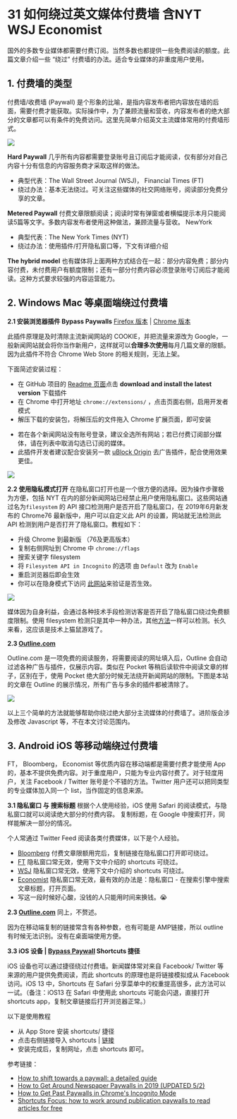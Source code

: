 # 31 如何绕过英文媒体付费墙 含NYT WSJ Economist

国外的多数专业媒体都需要付费订阅。当然多数也都提供一些免费阅读的额度。此篇文章介绍一些 “绕过” 付费墙的办法。适合专业媒体的非重度用户使用。

## 1. 付费墙的类型
付费墙/收费墙 (Paywall) 是个形象的比喻，是指内容发布者把内容放在墙的后面，需要付费才能获取。实际操作中，为了兼顾流量和营收，内容发布者的绝大部分的文章都可以有条件的免费访问。这里先简单介绍英文主流媒体常用的付费墙形式。

![](https://cdn.shuziyimin.org/blog-42-01-1565882332.png)

**Hard Paywall**
几乎所有内容都需要登录账号且订阅后才能阅读，仅有部分对自己内容十分有信息的内容服务商才采取这样的做法。
- 典型代表：The Wall Street Journal (WSJ)， Financial Times (FT)
- 绕过办法：基本无法绕过。可关注这些媒体的社交网络账号，阅读部分免费分享的文章。

**Metered Paywall**
付费文章限额阅读；阅读时常有弹窗或者横幅提示本月只能阅读5篇等文字。多数内容发布者使用这种做法，兼顾流量与营收。
NewYork
- 典型代表：The New York Times (NYT)
- 绕过办法：使用插件/打开隐私窗口等，下文有详细介绍

**The hybrid model**
也有媒体将上面两种方式结合在一起：部分内容免费；部分内容付费，未付费用户有额度限制；还有一部分付费内容必须登录账号订阅后才能阅读。这种方式要求较强的内容运营能力。


## 2. Windows Mac 等桌面端绕过付费墙
**2.1 安装浏览器插件 Bypass Paywalls**
[Firefox 版本](https://github.com/iamadamdev/bypass-paywalls-firefox) | [Chrome 版本](https://github.com/iamadamdev/bypass-paywalls-chrome)

此插件原理是及时清除主流新闻网站的 COOKIE，并把流量来源改为 Google，一般新闻网站就会将你当作新用户，这样就可以**合理多次使用**每月几篇文章的限额。因为此插件不符合 Chrome Web Store 的相关规则，无法上架。

下面简述安装过程：
- 在 GitHub 项目的 [Readme 页面](https://github.com/iamadamdev/bypass-paywalls-firefox/blob/master/README.md)点击 **download and install the latest version** 下载插件
- 在 Chrome 中打开地址 `chrome://extensions/` ，点击页面右侧，启用开发者模式
- 解压下载的安装包，将解压后的文件拖入 Chrome 扩展页面，即可安装

[](https://cdn.shuziyimin.org/blog-42-02-1565882332.png)

- 若在各个新闻网站没有账号登录，建议全选所有网站；若已付费订阅部分媒体，请在列表中取消勾选已订阅的媒体。
- 此插件开发者建议配合安装另一款 [uBlock Origin](https://chrome.google.com/webstore/detail/ublock-origin/cjpalhdlnbpafiamejdnhcphjbkeiagm) 去广告插件，配合使用效果更佳。

![](https://cdn.shuziyimin.org/blog-42-03-1565882333.png)



**2.2 使用隐私模式打开**
在隐私窗口打开也是一个很方便的选择。因为操作步骤极为方便，包括 NYT 在内的部分新闻网站已经禁止用户使用隐私窗口。这些网站通过名为`filesystem` 的 API 接口检测用户是否开启了隐私窗口，在 2019年6月新发布的 Chrome76 最新版中，用户可以自定义此 API 的设置，网站就无法检测此 API 检测到用户是否打开了隐私窗口。教程如下：
- 升级 Chrome 到最新版 （76及更高版本）
- 复制右侧网址到 Chrome 中 `chrome://flags`
- 搜索关键字 filesystem
- 将 `Filesystem API in Incognito` 的选项 由 `Default` 改为 `Enable` 
- 重启浏览器后即会生效
- 你可以在隐身模式下访问 [此网站](https://jsfiddle.net/w49x9f1a/)来验证是否生效。

![](https://cdn.shuziyimin.org/blog-42-04-1565882334.png)

媒体因为自身利益，会通过各种技术手段检测访客是否开启了隐私窗口绕过免费额度限制。使用 filesystem 检测只是其中一种办法，其他[方法](https://mishravikas.com/articles/2019-07/bypassing-anti-incognito-detection-google-chrome.html)一样可以检测。长久来看，这应该是技术上猫鼠游戏了。


**2.3  [Outline.com](https://outline.com/)**

Outline.com 是一项免费的阅读服务，将需要阅读的网址填入后，Outline 会自动过滤各种广告与插件，仅展示内容。类似在 Pocket 等稍后读软件中阅读文章的样子，区别在于，使用 Pocket 绝大部分时候无法绕开新闻网站的限制。下图是本站的文章在 Outline 的展示情况，所有广告与多余的插件都被清除了。

![](https://cdn.shuziyimin.org/blog-42-05-1565882334.png)

以上三个简单的方法就能够帮助你绕过绝大部分主流媒体的付费墙了。进阶版会涉及修改 Javascript 等，不在本文讨论范围内。

## 3. Android iOS 等移动端绕过付费墙

FT， Bloomberg， Economist 等优质内容在移动端都是需要付费才能使用 App 的，基本不提供免费内容。对于重度用户，只能为专业内容付费了。对于轻度用户，关注 Facebook / Twitter 账号是个不错的方法。Twitter 用户还可以把同类型的专业媒体加入同一个 list，当作固定的信息来源。

**3.1 隐私窗口 与 搜索标题**
根据个人使用经验，iOS 使用 Safari 的阅读模式，与隐私窗口就可以阅读绝大部分的付费内容。
复制标题，在 Google 中搜索打开，同样能解决一部分的情况。

个人常通过 Twitter Feed 阅读各类付费媒体，以下是个人经验。
-  [Bloomberg](https://www.bloomberg.com/) 付费文章限额用完后，复制链接在隐私窗口打开即可绕过。
-  [FT](https://www.ft.com/) 隐私窗口常无效，使用下文中介绍的 shortcuts 可绕过。
-  [WSJ](https://www.wsj.com/) 隐私窗口常无效，使用下文中介绍的 shortcuts 可绕过。
-  [Economist](https://www.economist.com/) 隐私窗口常无效，最有效的办法是：隐私窗口 - 在搜索引擎中搜索文章标题，打开页面。
-  写这一段时候好心酸，没钱的人只能用时间来换钱。😭

**2.3  [Outline.com](https://outline.com/)**
同上，不赘述。

因为在移动端复制的链接常含有各种参数，也有可能是 AMP链接，所以 outline 有时候无法识别。没有在桌面端使用方便。


**3.3 iOS 设备 |  [Bypass Paywall](https://www.icloud.com/shortcuts/e0f1b6e1b3094293ab59bb2b63c1694b) Shortcuts 捷径**

iOS 设备也可以通过捷径绕过付费墙。新闻媒体常对来自 Facebook/ Twitter 等来源的用户提供免费阅读，而此 shortcuts 的原理也是将链接模拟成从 Facebook 访问。iOS 13 中，Shortcuts 在 Safari 分享菜单中的权重提高很多，此方法可以一试。（备注：iOS13 在 Safari 中使用此 shortcuts 可能会闪退，直接打开 shortcuts app，复制文章链接后打开浏览器正常。）

以下是使用教程
- 从 App Store 安装 shortcuts/ 捷径
- 点击右侧链接导入 shortcuts | [链接](https://www.icloud.com/shortcuts/e0f1b6e1b3094293ab59bb2b63c1694b) 
- 安装完成后，复制网址，点击 shortcuts 即可。



参考链接：
- [How to shift towards a paywall: a detailed guide](https://contentinsights.com/how-to-shift-towards-a-paywall-a-detailed-guide/)
- [How to Get Around Newspaper Paywalls in 2019 (UPDATED 5/2)](https://medium.com/black-edge-consulting/how-to-bypass-virtually-every-news-paywall-705602c4c2ce)
- [How to Get Past Paywalls in Chrome's Incognito Mode](https://lifehacker.com/how-to-get-past-paywalls-in-chromes-incognito-mode-1835513589)
- [Shortcuts Focus: how to work around publication paywalls to read articles for free](https://www.idownloadblog.com/2019/01/09/bypass-article-paywalls-apple-shortcuts-howto/)


